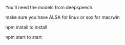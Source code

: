 
You'll need the models from deepspeech.

make sure you have ALSA for linux or sox for mac/win


npm install
to install

npm start
to start

